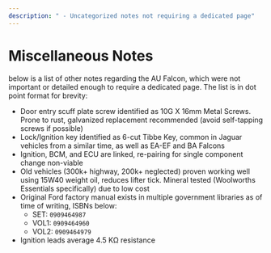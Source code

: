 ```yaml
---
description: " - Uncategorized notes not requiring a dedicated page"
---
```


# Miscellaneous Notes

below is a list of other notes regarding the AU Falcon, which were not important or detailed enough to require a dedicated page. The list is in dot point format for brevity:

- Door entry scuff plate screw identified as 10G X 16mm Metal Screws. Prone to rust, galvanized replacement recommended (avoid self-tapping screws if possible)
- Lock/Ignition key identified as 6-cut Tibbe Key, common in Jaguar vehicles from a similar time, as well as EA-EF and BA Falcons
- Ignition, BCM, and ECU are linked, re-pairing for single component change non-viable
- Old vehicles (300k+ highway, 200k+ neglected) proven working well using 15W40 weight oil, reduces lifter tick. Mineral tested (Woolworths Essentials specifically) due to low cost
- Original Ford factory manual exists in multiple government libraries as of time of writing, ISBNs below:
  - SET: `0909464987`
  - VOL1: `0909464960`
  - VOL2: `0909464979`
- Ignition leads average 4.5 KΩ resistance